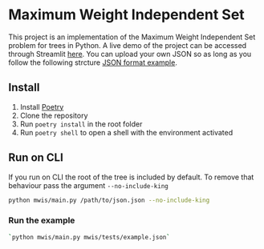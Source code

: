 # Maximum Weight Independent Set

This project is an implementation of the Maximum Weight Independent Set problem for trees in Python. A live demo of the project can be accessed through Streamlit [here](https://miguelvalente-mwis-mwisapphome-xxwek5.streamlit.app). You can upload your own JSON so as long as you follow the following strcture [JSON format example](https://github.com/miguelvalente/mwis/blob/master/mwis/tests/example.json).


## Install

1. Install [Poetry](https://python-poetry.org/docs/#installation)
2. Clone the repository
3. Run `poetry install` in the root folder
4. Run `poetry shell` to open a shell with the environment activated

## Run on CLI

If you run on CLI the root of the tree is included by default. To remove that behaviour pass the argument `--no-include-king`


```bash
python mwis/main.py /path/to/json.json --no-include-king
```

### Run the example
```bash
`python mwis/main.py mwis/tests/example.json`
```